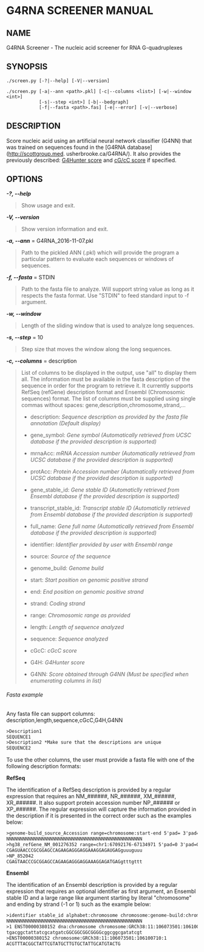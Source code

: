 <Use a Markdown document viewer to display this file as an HTML file in your>
<internet browser:>
<Markdown Viewer 1.12 (Firefox extension) *recommended>
<Markdown Reader 1.0.12 (Chrome extension)>

**G4RNA SCREENER MANUAL**
=========================

## **NAME**

G4RNA Screener - The nucleic acid screener for RNA G-quadruplexes

## **SYNOPSIS**

    ./screen.py [-?|--help] [-V|--version]

    ./screen.py [-a|--ann <path>.pkl] [-c|--columns <list>] [-w|--window <int>]
                [-s|--step <int>] [-b|--bedgraph]
                [-f|--fasta <path>.fas] [-e|--error] [-v|--verbose]

## **DESCRIPTION**

Score nucleic acid using an artificial neural network classifier (G4NN) that was
trained on sequences found in the [G4RNA database](http://scottgroup.med.
usherbrooke.ca/G4RNA/). It also provides the previously described: 
[G4Hunter score](https://www.ncbi.nlm.nih.gov/pubmed/26792894) and 
[cG/cC score](https://www.ncbi.nlm.nih.gov/pubmed/24121682) if specified.

## **OPTIONS**

**_-?, --help_**

> Show usage and exit.

**_-V, --version_**

> Show version information and exit.

**_-a, --ann_** = G4RNA_2016-11-07.pkl

> Path to the pickled ANN (.pkl) which will provide the program a particular
pattern to evaluate each sequences or windows of sequences.

**_-f, --fasta_** = STDIN

> Path to the fasta file to analyze. Will support string value as long as it
respects the fasta format. Use "STDIN" to feed standard input to -f argument.

**_-w, --window_**

> Length of the sliding window that is used to analyze long sequences.

**_-s, --step_** = 10

> Step size that moves the window along the long sequences.

**_-c, --columns_** = description

> List of columns to be displayed in the output, use "all" to display them all.
The information must be available in the fasta description of the sequence in
order for the program to retrieve it. It currently supports RefSeq (refGene)
description format and Ensembl (Chromosomic sequences) format. The list of 
columns must be supplied using single commas without spaces:
gene,description,chromosome,strand,...
>
> + description:    _Sequence description as provided by the fasta file
                    annotation (Default display)_
>
> + gene_symbol:    _Gene symbol (Automatically retrieved from UCSC database
                    if the provided description is supported)_
>
> + mrnaAcc:        _mRNA Accession number (Automatically retrieved from UCSC
                    database if the provided description is supported)_
>
> + protAcc:        _Protein Accession number (Automatically retrieved from UCSC
                    database if the provided description is supported)_
>
> + gene_stable_id: _Gene stable ID (Automaticlly retrieved from Ensembl
                    database if the provided description is supported)_
>
> + transcript_stable_id: _Transcript stable ID (Automaticlly retrieved
                          from Ensembl database if the provided description
                          is supported)_
>
> + full_name:      _Gene full name (Automatically retrieved from Ensembl
                    database if the provided description is supported)_
>
> + identifier:     _Identifier provided by user with Ensembl range_
>
> + source:         _Source of the sequence_
>
> + genome_build:   _Genome build_
>
> + start:          _Start position on genomic positive strand_
>
> + end:            _End position on genomic positive strand_
>
> + strand:         _Coding strand_
>
> + range:          _Chromosomic range as provided_
>
> + length:         _Length of sequence analyzed_
>
> + sequence:       _Sequence analyzed_
>
> + cGcC:           _cGcC score_
>
> + G4H:            _G4Hunter score_
>
> + G4NN:           _Score obtained through G4NN (Must be specified when
                    enumerating columns in list)_

###### Fasta example

Any fasta file can support columns: description,length,sequence,cGcC,G4H,G4NN
```html
>Description1
SEQUENCE1
>Description2 *Make sure that the descriptions are unique
SEQUENCE2
```

To use the other columns, the user must provide a fasta file with one of the
following description formats:

**RefSeq**

The identification of a RefSeq description is provided by a regular expression
that requires an NM_######, NR_######, XM_######, XR_######. It also support
protein accession number NP_###### or XP_######. The regular expression will
capture the information provided in the description if it is presented in the
correct order such as the examples below:
```html
>genome-build_source_Accession range=chromosome:start-end 5'pad= 3'pad= strand= repeatMasking=
NNNNNNNNNNNNNNNNNNNNNNNNNNNNNNNNNNNNNNNNNNNNNNNNNN
>hg38_refGene_NM_001276352 range=chr1:67092176-67134971 5'pad=0 3'pad=0 strand=- repeatMasking=none
CGAGUAACCCGCGGAGCCAGAAGAGGGAGGAAAGGAGAUGAGguuuguuu
>NP_852042
CGAGTAACCCGCGGAGCCAGAAGAGGGAGGAAAGGAGATGAGgtttgttt
```

**Ensembl**

The identification of an Ensembl description is provided by a regular
expression that requires an optional identifier as first argument, an Ensembl
stable ID and a large range like argument starting by literal "chromosome" and
ending by strand (-1 or 1) such as the example below:
```html
>identifier stable_id alphabet:chromosome chromosome:genome-build:chromosome:start:end:strand
NNNNNNNNNNNNNNNNNNNNNNNNNNNNNNNNNNNNNNNNNNNNNNNNNN
>1 ENST00000380152 dna:chromosome chromosome:GRCh38:11:106073501:106100710:1
tgacggctattatcgcatgatcGGCGGCGGCGGGGcggcggcgatatcgt
>ENST00000380152 chromosome:GRCh38:11:106073501:106100710:1
ACGTTTACGGCTATTCGTATGCTTGTGCTATTGCATGTACTG
```
